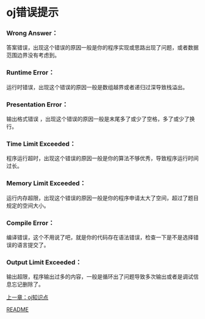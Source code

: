# oj错误提示
### Wrong Answer：
答案错误，出现这个错误的原因一般是你的程序实现或思路出现了问题，或者数据范围边界没有考虑到。
### Runtime Error：
运行时错误，出现这个错误的原因一般是数组越界或者递归过深导致栈溢出。
### Presentation Error：
输出格式错误 ，出现这个错误的原因一般是末尾多了或少了空格，多了或少了换行。
### Time Limit Exceeded：
程序运行超时，出现这个错误的原因一般是你的算法不够优秀，导致程序运行时间过长。
### Memory Limit Exceeded：
运行内存超限，出现这个错误的原因一般是你的程序申请太大了空间，超过了题目规定的空间大小。
### Compile Error：
编译错误，这个不用说了吧，就是你的代码存在语法错误，检查一下是不是选择错误的语言提交了。
### Output Limit Exceeded：
输出超限，程序输出过多的内容，一般是循环出了问题导致多次输出或者是调试信息忘记删除了。

<!-- Links -->
[上一章：oj知识点](oj知识点.md)

[README](README.md)
